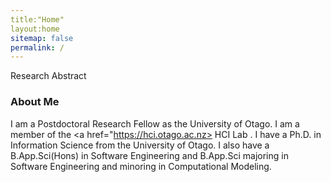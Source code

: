```yaml
---
title:"Home"
layout:home
sitemap: false
permalink: /
---
```


Research Abstract

### About Me

I am a Postdoctoral Research Fellow as the University of Otago. I am a member of the <a href="https://hci.otago.ac.nz> HCI Lab </a>.
I have a Ph.D. in Information Science  from the University of Otago. 
I also have a B.App.Sci(Hons) in Software Engineering and B.App.Sci majoring in Software Engineering and minoring in Computational Modeling.